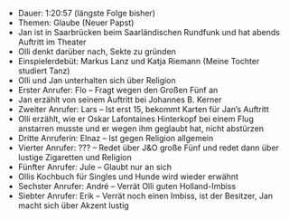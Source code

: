 - Dauer: 1:20:57 (längste Folge bisher)  
- Themen: Glaube (Neuer Papst)  
- Jan ist in Saarbrücken beim Saarländischen Rundfunk und hat abends Auftritt im Theater  
- Olli denkt darüber nach, Sekte zu gründen  
- Einspielerdebüt: Markus Lanz und Katja Riemann (Meine Tochter studiert Tanz)  
- Olli und Jan unterhalten sich über Religion  
- Erster Anrufer: Flo – Fragt wegen den Großen Fünf an  
- Jan erzählt von seinem Auftritt bei Johannes B. Kerner  
- Zweiter Anrufer: Lars – Ist erst 15, bekommt Karten für Jan’s Auftritt  
- Olli erzählt, wie er Oskar Lafontaines Hinterkopf bei einem Flug anstarren musste und er wegen ihm geglaubt hat, nicht abstürzen  
- Dritte Anruferin: Elnaz – Ist gegen Religion allgemein  
- Vierter Anrufer: ??? – Redet über J&O große Fünf und redet dann über lustige Zigaretten und Religion  
- Fünfter Anrufer: Jule – Glaubt nur an sich  
- Ollis Kochbuch für Singles und Hunde wird wieder erwähnt  
- Sechster Anrufer: André – Verrät Olli guten Holland-Imbiss  
- Siebter Anrufer: Erik – Verrät noch einen Imbiss, ist der Besitzer, Jan macht sich über Akzent lustig  
